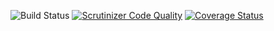 ![Build Status](https://github.com/simplesamlphp/simplesamlphp-module-negotiate-ext/workflows/CI/badge.svg?branch=master)
[![Scrutinizer Code Quality](https://scrutinizer-ci.com/g/simplesamlphp/simplesamlphp-module-negotiate-ext/badges/quality-score.png?b=master)](https://scrutinizer-ci.com/g/simplesamlphp/simplesamlphp-module-negotiate-ext/?branch=master)
[![Coverage Status](https://codecov.io/gh/simplesamlphp/simplesamlphp-module-negotiate-ext/branch/master/graph/badge.svg)](https://codecov.io/gh/simplesamlphp/simplesamlphp-module-negotiate-ext)
